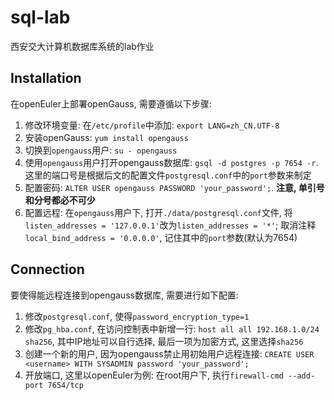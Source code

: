 # sql-lab

西安交大计算机数据库系统的lab作业

## Installation

在openEuler上部署openGauss, 需要遵循以下步骤:

1. 修改环境变量: 在`/etc/profile`中添加: `export LANG=zh_CN.UTF-8`
2. 安装openGauss: `yum install opengauss`
3. 切换到`opengauss`用户: `su - opengauss`
4. 使用`opengauss`用户打开opengauss数据库: `gsql -d postgres -p 7654 -r`. 这里的端口号是根据后文的配置文件`postgresql.conf`中的`port`参数来制定
5. 配置密码: `ALTER USER opengauss PASSWORD 'your_password';`. **注意, 单引号和分号都必不可少**
6. 配置远程: 在`opengauss`用户下, 打开`./data/postgresql.conf`文件, 将`listen_addresses = '127.0.0.1'`改为`listen_addresses = '*'`; 取消注释`local_bind_address = '0.0.0.0'`, 记住其中的`port`参数(默认为7654)

## Connection

要使得能远程连接到opengauss数据库, 需要进行如下配置:

1. 修改`postgresql.conf`, 使得`password_encryption_type=1`
2. 修改`pg_hba.conf`, 在访问控制表中新增一行: `host all all 192.168.1.0/24 sha256`, 其中IP地址可以自行选择, 最后一项为加密方式, 这里选择`sha256`
3. 创建一个新的用户, 因为opengauss禁止用初始用户远程连接: `CREATE USER <username> WITH SYSADMIN password 'your_password';`
4. 开放端口, 这里以openEuler为例: 在root用户下, 执行`firewall-cmd --add-port 7654/tcp`
